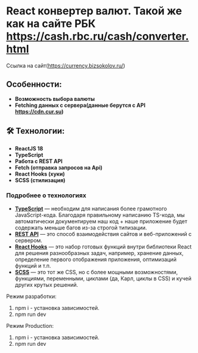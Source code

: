 # React конвертер валют. Такой же как на сайте РБК https://cash.rbc.ru/cash/converter.html

Ссылка на сайт(https://currency.bizsokolov.ru/)

## Особенности:
- **Возможность выбора валюты**
- **Fetching данных с сервера(данные берутся с API https://cdn.cur.su)**

## 🛠 Технологии:

- **ReactJS 18**
- **TypeScript**
- **Работа с REST API**
- **Fetch (отправка запросов на Api)**
- **React Hooks (хуки)**
- **SCSS (стилизация)**

### Подробнее о технологиях

- **[TypeScript](https://www.typescriptlang.org/)** — необходим для написания более грамотного JavaScript-кода. Благодаря правильному написанию TS-кода, мы автоматически документируем наш код + наше приложение будет содержать меньше багов из-за строгой типизации.
- **[REST API](https://cdn.cur.su)** — это способ взаимодействия сайтов и веб-приложений с сервером. 
- **[React Hooks](https://ru.reactjs.org/docs/hooks-intro.html)** — это набор готовых функций внутри библиотеки React для решения разнообразных задач, например, хранение данных, определение первого отображения приложения, оптимизаций функций и т.п.
- **[SCSS](https://sass-scss.ru/)** — это тот же CSS, но с более мощными возможностями, функциями, переменными, циклами (да, Карл, циклы в CSS) и кучей других крутых решений.

Режим разработки:
1. npm i - установка зависимостей.
2. npm run dev

Режим Production:
1. npm i - установка зависимостей.
2. npm run dev
